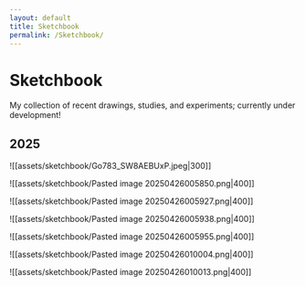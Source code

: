 ```yaml
---
layout: default
title: Sketchbook
permalink: /Sketchbook/
---
```

# Sketchbook

My collection of recent drawings, studies, and experiments; currently under development!
## 2025
![[assets/sketchbook/Go783_SW8AEBUxP.jpeg|300]]

![[assets/sketchbook/Pasted image 20250426005850.png|400]]


![[assets/sketchbook/Pasted image 20250426005927.png|400]]

![[assets/sketchbook/Pasted image 20250426005938.png|400]]

![[assets/sketchbook/Pasted image 20250426005955.png|400]]

![[assets/sketchbook/Pasted image 20250426010004.png|400]]

![[assets/sketchbook/Pasted image 20250426010013.png|400]]
